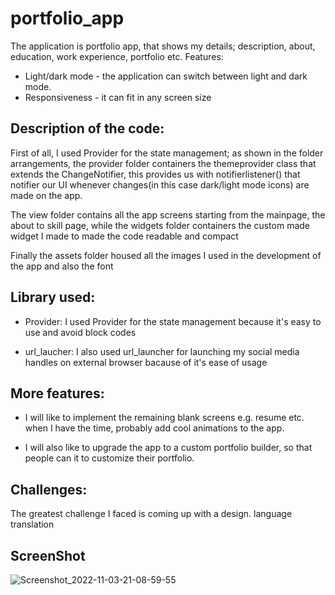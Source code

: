 # portfolio_app

The application is portfolio app, that shows my details; description, about, education, work experience, portfolio etc.
Features: 
- Light/dark mode - the application can switch between light and dark mode.
- Responsiveness - it can fit in any screen size

## Description of the code:
First of all, I used Provider for the state management; as shown in the folder arrangements, the provider folder containers the themeprovider class that extends the ChangeNotifier, this provides us with notifierlistener() that notifier our UI whenever changes(in this case dark/light mode icons) are made on the app.

The view folder contains all the app screens starting from the mainpage, the about to skill page, while the widgets folder containers the custom made widget I made to made the code readable and compact

Finally the assets folder housed all the images I used in the development of the app and also the font

## Library used:
- Provider: I used Provider for the state management because it's easy to use and avoid block codes

- url_laucher: I also used url_launcher for launching my social media handles on external browser bacause of it's ease of usage

## More features:
- I will like to implement the remaining blank screens e.g. resume etc. when I have the time, probably add cool animations to the app.

- I will also like to upgrade the app to a custom portfolio builder, so that people can it to customize their portfolio.

## Challenges: 
The greatest challenge I faced is coming up with a design.
language translation


## ScreenShot
![Screenshot_2022-11-03-21-08-59-55](https://user-images.githubusercontent.com/85957655/199946257-6fc05d3b-e769-4377-b5e6-41af98bb2f08.jpg)
 
